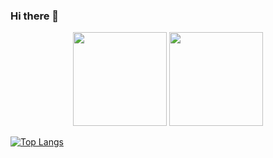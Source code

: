 ### Hi there 👋


<p align='center'>
   <a href="https://github-readme-stats.vercel.app/api?username=alex-k47&show_icons=true&count_private=true">
       <img height=150 src="https://github-readme-stats.vercel.app/api?username=alex-k47&show_icons=true&count_private=true"/></a>
   <a href="https://github.com/alex-k47/github-readme-stats">
       <img height=150 src="https://github-readme-stats.vercel.app/api/top-langs/?username=alex-k47&layout=compact"/></a>
</p>

[![Top Langs](https://github-readme-stats.vercel.app/api/top-langs/?username=anuraghazra)](https://github.com/anuraghazra/github-readme-stats)

